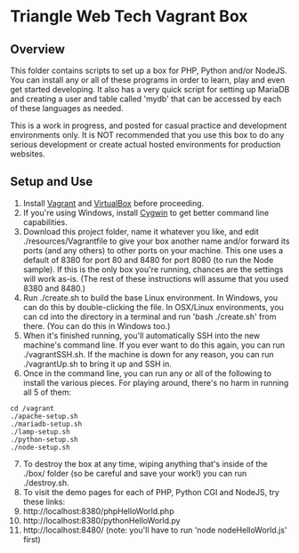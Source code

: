 # Triangle Web Tech Vagrant Box

## Overview

This folder contains scripts to set up a box for PHP, Python and/or NodeJS. You can install any or all of these programs in order to learn, play and even get started developing. It also has a very quick script for setting up MariaDB and creating a user and table called 'mydb' that can be accessed by each of these languages as needed.

This is a work in progress, and posted for casual practice and development environments only. It is NOT recommended that you use this box to do any serious development or create actual hosted environments for production websites.

## Setup and Use

1. Install [Vagrant](https://vagrantup.com) and [VirtualBox](https://www.virtualbox.org/) before proceeding.
2. If you're using Windows, install [Cygwin](https://www.cygwin.com/) to get better command line capabilities.
3. Download this project folder, name it whatever you like, and edit ./resources/Vagrantfile to give your box another name and/or forward its ports (and any others) to other ports on your machine. This one uses a default of 8380 for port 80 and 8480 for port 8080 (to run the Node sample). If this is the only box you're running, chances are the settings will work as-is. (The rest of these instructions will assume that you used 8380 and 8480.)
4. Run ./create.sh to build the base Linux environment. In Windows, you can do this by double-clicking the file. In OSX/Linux environments, you can cd into the directory in a terminal and run 'bash ./create.sh' from there. (You can do this in Windows too.)
5. When it's finished running, you'll automatically SSH into the new machine's command line. If you ever want to do this again, you can run ./vagrantSSH.sh. If the machine is down for any reason, you can run ./vagrantUp.sh to bring it up and SSH in.
6. Once in the command line, you can run any or all of the following to install the various pieces. For playing around, there's no harm in running all 5 of them:
```
cd /vagrant
./apache-setup.sh
./mariadb-setup.sh
./lamp-setup.sh
./python-setup.sh
./node-setup.sh
```    
7. To destroy the box at any time, wiping anything that's inside of the ./box/ folder (so be careful and save your work!) you can run ./destroy.sh.
8. To visit the demo pages for each of PHP, Python CGI and NodeJS, try these links:
  1. http://localhost:8380/phpHelloWorld.php
  2. http://localhost:8380/pythonHelloWorld.py
  3. http://localhost:8480/ (note: you'll have to run 'node nodeHelloWorld.js' first)
  